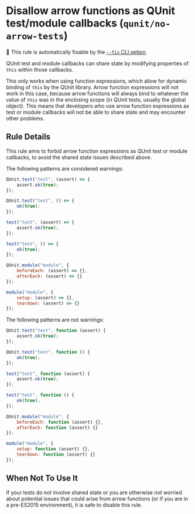 # Disallow arrow functions as QUnit test/module callbacks (`qunit/no-arrow-tests`)

🔧 This rule is automatically fixable by the [`--fix` CLI option](https://eslint.org/docs/latest/user-guide/command-line-interface#--fix).

<!-- end auto-generated rule header -->

QUnit test and module callbacks can share state by modifying properties of
`this` within those callbacks.

This only works when using function expressions, which allow for dynamic
binding of `this` by the QUnit library. Arrow function expressions will not
work in this case, because arrow functions will always bind to whatever the
value of `this` was in the enclosing scope (in QUnit tests, usually the global
object). This means that developers who use arrow function expressions as test
or module callbacks will not be able to share state and may encounter other
problems.

## Rule Details

This rule aims to forbid arrow function expressions as QUnit test or module
callbacks, to avoid the shared state issues described above.

The following patterns are considered warnings:

```js
QUnit.test("test", (assert) => {
    assert.ok(true);
});

QUnit.test("test", () => {
    ok(true);
});

test("test", (assert) => {
    assert.ok(true);
});

test("test", () => {
    ok(true);
});

QUnit.module("module", {
    beforeEach: (assert) => {},
    afterEach: (assert) => {}
});

module("module", {
    setup: (assert) => {},
    teardown: (assert) => {}
});

```

The following patterns are not warnings:

```js
QUnit.test("test", function (assert) {
    assert.ok(true);
});

QUnit.test("test", function () {
    ok(true);
});

test("test", function (assert) {
    assert.ok(true);
});

test("test", function () {
    ok(true);
});

QUnit.module("module", {
    beforeEach: function (assert) {},
    afterEach: function (assert) {}
});

module("module", {
    setup: function (assert) {},
    teardown: function (assert) {}
});

```

## When Not To Use It

If your tests do not involve shared state or you are otherwise not worried
about potential issues that could arise from arrow functions (or if you are in
a pre-ES2015 environment), it is safe to disable this rule.
